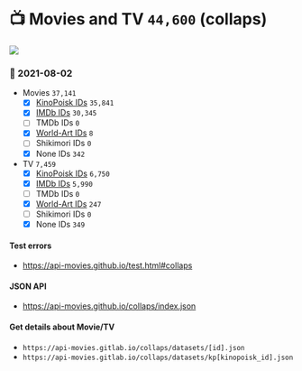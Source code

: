 # :tv: Movies and TV `44,600` (collaps)

<a href="https://API-Movies.github.io"><img src="https://API-Movies.github.io/banner.png?cache"></a>

### :date: 2021-08-02
- Movies `37,141`
  - [x] <a href="https://API-Movies.github.io/collaps/movie_kinopoisk_ids.json">KinoPoisk IDs</a> `35,841`
  - [x] <a href="https://API-Movies.github.io/collaps/movie_imdb_ids.json">IMDb IDs</a> `30,345`
  - [ ] TMDb IDs `0`
  - [x] <a href="https://API-Movies.github.io/collaps/movie_world_art_ids.json">World-Art IDs</a> `8`
  - [ ] Shikimori IDs `0`
  - [x] None IDs `342`
- TV `7,459`
  - [x] <a href="https://API-Movies.github.io/collaps/tv_kinopoisk_ids.json">KinoPoisk IDs</a> `6,750`
  - [x] <a href="https://API-Movies.github.io/collaps/tv_imdb_ids.json">IMDb IDs</a> `5,990`
  - [ ] TMDb IDs `0`
  - [x] <a href="https://API-Movies.github.io/collaps/tv_world_art_ids.json">World-Art IDs</a> `247`
  - [ ] Shikimori IDs `0`
  - [x] None IDs `349`
#### Test errors
- <a href='https://api-movies.github.io/test.html#collaps'>https://api-movies.github.io/test.html#collaps</a>
#### JSON API
- <a href='https://api-movies.github.io/collaps/index.json'>https://api-movies.github.io/collaps/index.json</a>
#### Get details about Movie/TV
- `https://api-movies.gitlab.io/collaps/datasets/[id].json`
- `https://api-movies.gitlab.io/collaps/datasets/kp[kinopoisk_id].json`
